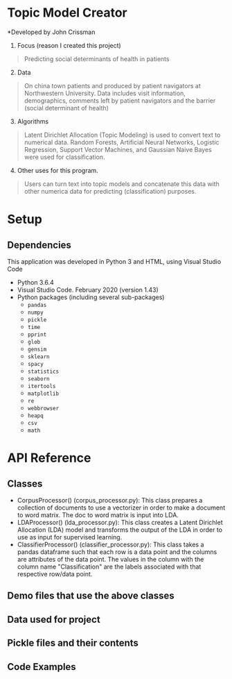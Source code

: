 # Topic Model Creator
*Developed by John Crissman

1. Focus (reason I created this project)
 >Predicting social determinants of health in patients
 
2. Data
 >On china town patients and produced by patient navigators at Northwestern University.  Data includes visit information, demographics, comments left by patient navigators and the barrier (social determinant of health)

3. Algorithms
 >Latent Dirichlet Allocation (Topic Modeling) is used to convert text to numerical data.  Random Forests, Artificial Neural Networks, Logistic Regression, Support Vector Machines, and Gaussian Naive Bayes were used for classification.
 
4. Other uses for this program.
 >Users can turn text into topic models and concatenate this data with other numerica data for predicting (classification) purposes.  
 

# Setup

## Dependencies

This application was developed in Python 3 and HTML, using Visual Studio Code

 - Python 3.6.4
 - Visual Studio Code.  February 2020 (version 1.43)
 - Python packages (including several sub-packages)
	 - `pandas`
	 - `numpy`
	 - `pickle`
	 - `time`
	 - `pprint`
	 - `glob`
	 - `gensim`
	 - `sklearn`
	 - `spacy`
	 - `statistics`
	 - `seaborn`
	 - `itertools`
	 - `matplotlib`
	 - `re`
	 - `webbrowser`
	 - `heapq`
	 - `csv`
	 - `math`

# API Reference

## Classes 
* CorpusProcessor() (corpus_processor.py):  This class prepares a collection of documents to use a vectorizer in order to make a document to word matrix.  The doc to word matrix is input into LDA.
* LDAProcessor() (lda_processor.py):  This class creates a Latent Dirichlet Allocation (LDA) model and transforms the output of the LDA in order to use as input for supervised learning.
* ClassifierProcessor() (classifier_processor.py):  This class takes a pandas dataframe such that each row is a data point and the columns are attributes of the data point.  The values in the column with the column name "Classification" are the labels associated with that respective row/data point.

## Demo files that use the above classes


## Data used for project


## Pickle files and their contents


## Code Examples





